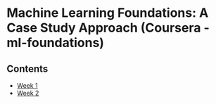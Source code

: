 # Machine Learning Foundations: A Case Study Approach (Coursera - ml-foundations)

## Contents

* [Week 1](./week-1.md)
* [Week 2](./week-2.md)
